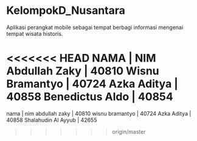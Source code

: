 # KelompokD_Nusantara
Aplikasi perangkat mobile sebagai tempat berbagi informasi mengenai tempat wisata historis.

<<<<<<< HEAD
NAMA 		      	| NIM
Abdullah Zaky       | 40810
Wisnu Bramantyo     | 40724
Azka Aditya         | 40858
Benedictus Aldo     | 40854
=======
nama 		      	| nim
abdullah zaky       | 40810
wisnu bramantyo     | 40724
Azka Aditya         | 40858
Shalahudin Al Ayyub | 42655
>>>>>>> origin/master

